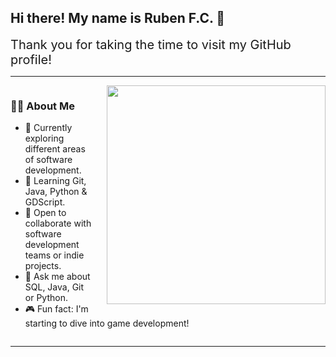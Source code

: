 ## Hi there! My name is Ruben F.C. 👋

<div style="font-size:20px;">Thank you for taking the time to visit my GitHub profile!</div>

---

<div style="overflow: hidden;">
  <img src="https://www.michaelpage.com.au/sites/michaelpage.com.au/files/2022-01/Software%20Developer.jpg" width="350px" style="float: right; margin-left: 20px; margin-bottom: 10px;" />
  
  <h3>👨‍💻 About Me</h3>

  <ul>
    <li>🔭 Currently exploring different areas of software development.</li>
    <li>🌱 Learning Git, Java, Python & GDScript.</li>
    <li>👯 Open to collaborate with software development teams or indie projects.</li>
    <li>💬 Ask me about SQL, Java, Git or Python.</li>
    <li>🎮 Fun fact: I'm starting to dive into game development!</li>
  </ul>
</div>

---

